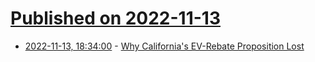 # [Published on 2022-11-13](index.md)

* [2022-11-13, 18:34:00](https://yro.slashdot.org/story/22/11/13/1718210/why-californias-ev-rebate-proposition-lost?utm_source=rss1.0mainlinkanon&utm_medium=feed) - [Why California's EV-Rebate Proposition Lost](https://yro.slashdot.org/story/22/11/13/1718210/why-californias-ev-rebate-proposition-lost?utm_source=rss1.0mainlinkanon&utm_medium=feed)
